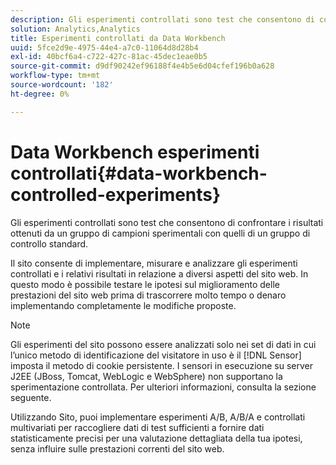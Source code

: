 ```yaml
---
description: Gli esperimenti controllati sono test che consentono di confrontare i risultati ottenuti da un gruppo di campioni sperimentali con quelli di un gruppo di controllo standard.
solution: Analytics,Analytics
title: Esperimenti controllati da Data Workbench
uuid: 5fce2d9e-4975-44e4-a7c0-11064d8d28b4
exl-id: 40bcf6a4-c722-427c-81ac-45dec1eae0b5
source-git-commit: d9df90242ef96188f4e4b5e6d04cfef196b0a628
workflow-type: tm+mt
source-wordcount: '182'
ht-degree: 0%

---
```


# Data Workbench esperimenti controllati{#data-workbench-controlled-experiments}

Gli esperimenti controllati sono test che consentono di confrontare i risultati ottenuti da un gruppo di campioni sperimentali con quelli di un gruppo di controllo standard.

Il sito consente di implementare, misurare e analizzare gli esperimenti controllati e i relativi risultati in relazione a diversi aspetti del sito web. In questo modo è possibile testare le ipotesi sul miglioramento delle prestazioni del sito web prima di trascorrere molto tempo o denaro implementando completamente le modifiche proposte.

>[!NOTE]
>
>Gli esperimenti del sito possono essere analizzati solo nei set di dati in cui l’unico metodo di identificazione del visitatore in uso è il [!DNL Sensor] imposta il metodo di cookie persistente. I sensori in esecuzione su server J2EE (JBoss, Tomcat, WebLogic e WebSphere) non supportano la sperimentazione controllata. Per ulteriori informazioni, consulta la sezione seguente.

Utilizzando Sito, puoi implementare esperimenti A/B, A/B/A e controllati multivariati per raccogliere dati di test sufficienti a fornire dati statisticamente precisi per una valutazione dettagliata della tua ipotesi, senza influire sulle prestazioni correnti del sito web.
